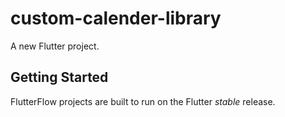 # custom-calender-library

A new Flutter project.

## Getting Started

FlutterFlow projects are built to run on the Flutter _stable_ release.
